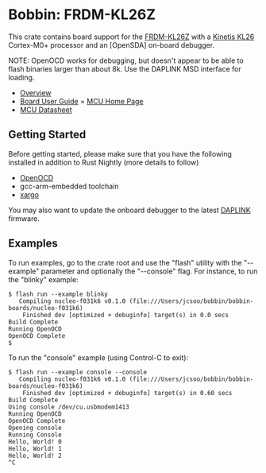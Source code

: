 # Bobbin: FRDM-KL26Z

This crate contains board support for the [FRDM-KL26Z](http://www.nxp.com/products/software-and-tools/hardware-development-tools/freedom-development-boards/freedom-development-platform-for-kinetis-kl16-and-kl26-mcus-up-to-128-kb-flash:FRDM-KL26Z) with a [Kinetis KL26](http://www.nxp.com/products/microcontrollers-and-processors/arm-processors/kinetis-cortex-m-mcus/l-series-ultra-low-power-m0-plus/kinetis-kl2x-48-mhz-usb-ultra-low-power-microcontrollers-mcus-based-on-arm-cortex-m0-plus-core:KL2x) Cortex-M0+ processor and an [OpenSDA] on-board debugger.

NOTE: OpenOCD works for debugging, but doesn't appear to be able to flash binaries larger than about 8k. Use the DAPLINK MSD interface for loading.

- [Overview](http://www.nxp.com/products/software-and-tools/hardware-development-tools/freedom-development-boards/freedom-development-platform-for-kinetis-k64-k63-and-k24-mcus:FRDM-K64F)
- [Board User Guide](http://www.nxp.com/assets/documents/data/en/user-guides/FRDMKL26ZUG.zip)
= [MCU Home Page](http://www.nxp.com/products/microcontrollers-and-processors/arm-processors/kinetis-cortex-m-mcus/l-series-ultra-low-power-m0-plus/kinetis-kl2x-48-mhz-usb-ultra-low-power-microcontrollers-mcus-based-on-arm-cortex-m0-plus-core:KL2x)
- [MCU Datasheet](http://www.nxp.com/assets/documents/data/en/data-sheets/KL26P36M48SF5.pdf)

## Getting Started

Before getting started, please make sure that you have the following installed in addition to Rust Nightly (more details to follow)

- [OpenOCD](http://openocd.org)
- gcc-arm-embedded toolchain
- [xargo](https://github.com/japaric/xargo)

You may also want to update the onboard debugger to the latest [DAPLINK](https://github.com/mbedmicro/DAPLink) firmware.

## Examples

To run examples, go to the crate root and use the "flash" utility with the "--example" parameter and optionally the "--console" flag. For instance, to run the "blinky" example:

```
$ flash run --example blinky
   Compiling nucleo-f031k6 v0.1.0 (file:///Users/jcsoo/bobbin/bobbin-boards/nucleo-f031k6)
    Finished dev [optimized + debuginfo] target(s) in 0.0 secs
Build Complete
Running OpenOCD
OpenOCD Complete
$
```

To run the "console" example (using Control-C to exit):

```
$ flash run --example console --console
   Compiling nucleo-f031k6 v0.1.0 (file:///Users/jcsoo/bobbin/bobbin-boards/nucleo-f031k6)
    Finished dev [optimized + debuginfo] target(s) in 0.60 secs
Build Complete
Using console /dev/cu.usbmodem1413
Running OpenOCD
OpenOCD Complete
Opening console
Running Console
Hello, World! 0
Hello, World! 1
Hello, World! 2
^C
```